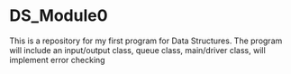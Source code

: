# DS_Module0
This is a repository for my first program for Data Structures. The program will include an input/output class, queue class, main/driver class, will implement error checking 
